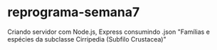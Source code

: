 # reprograma-semana7

Criando servidor com Node.js, Express consumindo .json
"Famílias e espécies da subclasse Cirripedia (Subfilo Crustacea)"
